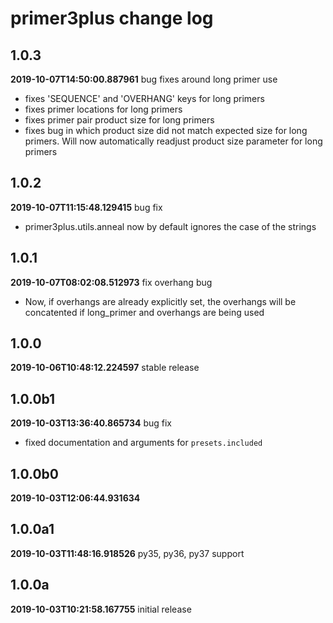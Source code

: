 # primer3plus change log
## 1.0.3
**2019-10-07T14:50:00.887961**
bug fixes around long primer use

 - fixes 'SEQUENCE' and 'OVERHANG' keys for long primers
 - fixes primer locations for long primers
 - fixes primer pair product size for long primers
 - fixes bug in which product size did not match expected size for long primers. Will now automatically readjust product size parameter for long primers


## 1.0.2
**2019-10-07T11:15:48.129415**
bug fix

 - primer3plus.utils.anneal now by default ignores the case of the strings


## 1.0.1
**2019-10-07T08:02:08.512973**
fix overhang bug

 - Now, if overhangs are already explicitly set, the overhangs will be concatented if long_primer and overhangs are being used


## 1.0.0
**2019-10-06T10:48:12.224597**
stable release




## 1.0.0b1
**2019-10-03T13:36:40.865734**
bug fix

 - fixed documentation and arguments for `presets.included`


## 1.0.0b0
**2019-10-03T12:06:44.931634**





## 1.0.0a1
**2019-10-03T11:48:16.918526**
py35, py36, py37 support




## 1.0.0a
**2019-10-03T10:21:58.167755**
initial release



